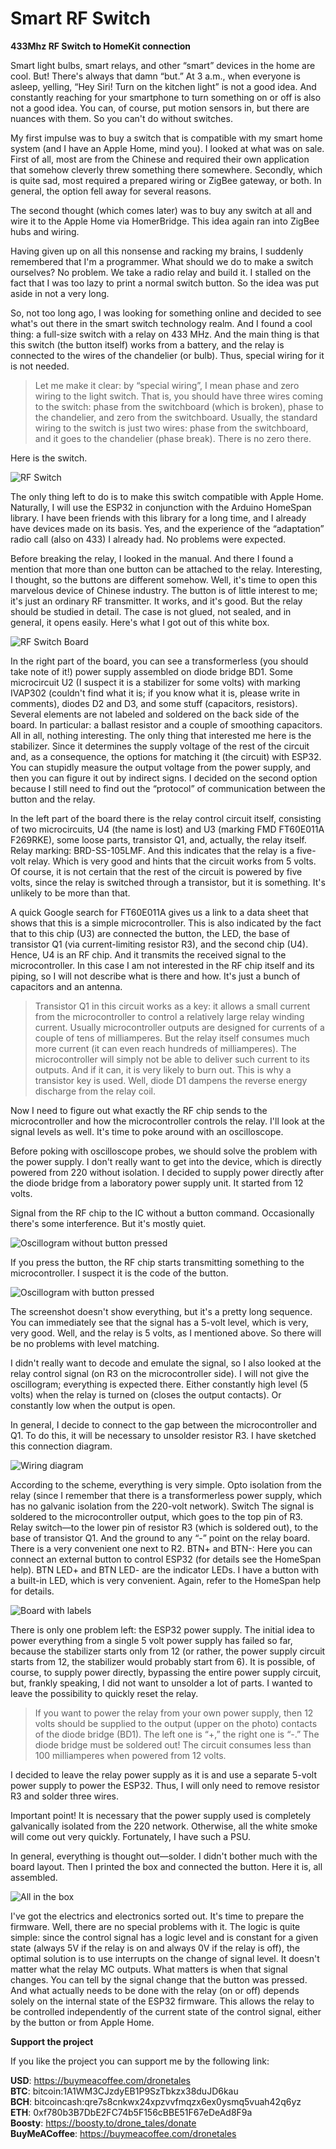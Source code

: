 # Smart RF Switch
  **433Mhz RF Switch to HomeKit connection**
   
  Smart light bulbs, smart relays, and other “smart” devices in the home are cool. But! There's always that damn “but.” At 3 a.m., when everyone is asleep, yelling, “Hey Siri! Turn on the kitchen light” is not a good idea. And constantly reaching for your smartphone to turn something on or off is also not a good idea. You can, of course, put motion sensors in, but there are nuances with them. So you can't do without switches.

  My first impulse was to buy a switch that is compatible with my smart home system (and I have an Apple Home, mind you). I looked at what was on sale. First of all, most are from the Chinese and required their own application that somehow cleverly threw something there somewhere. Secondly, which is quite sad, most required a prepared wiring or ZigBee gateway, or both. In general, the option fell away for several reasons.

  The second thought (which comes later) was to buy any switch at all and wire it to the Apple Home via HomerBridge. This idea again ran into ZigBee hubs and wiring.

  Having given up on all this nonsense and racking my brains, I suddenly remembered that I'm a programmer. What should we do to make a switch ourselves? No problem. We take a radio relay and build it. I stalled on the fact that I was too lazy to print a normal switch button. So the idea was put aside in not a very long.

  So, not too long ago, I was looking for something online and decided to see what's out there in the smart switch technology realm. And I found a cool thing: a full-size switch with a relay on 433 MHz. And the main thing is that this switch (the button itself) works from a battery, and the relay is connected to the wires of the chandelier (or bulb). Thus, special wiring for it is not needed.

  > Let me make it clear: by “special wiring”, I mean phase and zero wiring to the light switch. That is, you should have three wires coming to the switch: phase from the switchboard (which is broken), phase to the chandelier, and zero from the switchboard. Usually, the standard wiring to the switch is just two wires: phase from the switchboard, and it goes to the chandelier (phase break). There is no zero there.

  Here is the switch.

  ![RF Switch](img/switch.jpeg)

  The only thing left to do is to make this switch compatible with Apple Home. Naturally, I will use the ESP32 in conjunction with the Arduino HomeSpan library. I have been friends with this library for a long time, and I already have devices made on its basis. Yes, and the experience of the “adaptation” radio call (also on 433) I already had. No problems were expected.

  Before breaking the relay, I looked in the manual. And there I found a mention that more than one button can be attached to the relay. Interesting, I thought, so the buttons are different somehow. Well, it's time to open this marvelous device of Chinese industry. The button is of little interest to me; it's just an ordinary RF transmitter. It works, and it's good. But the relay should be studied in detail. The case is not glued, not sealed, and in general, it opens easily. Here's what I got out of this white box.

  ![RF Switch Board](img/board.jpeg)

  In the right part of the board, you can see a transformerless (you should take note of it!) power supply assembled on diode bridge BD1. Some microcircuit U2 (I suspect it is a stabilizer for some volts) with marking IVAP302 (couldn't find what it is; if you know what it is, please write in comments), diodes D2 and D3, and some stuff (capacitors, resistors). Several elements are not labeled and soldered on the back side of the board. In particular: a ballast resistor and a couple of smoothing capacitors. All in all, nothing interesting. The only thing that interested me here is the stabilizer. Since it determines the supply voltage of the rest of the circuit and, as a consequence, the options for matching it (the circuit) with ESP32. You can stupidly measure the output voltage from the power supply, and then you can figure it out by indirect signs. I decided on the second option because I still need to find out the “protocol” of communication between the button and the relay.

  In the left part of the board there is the relay control circuit itself, consisting of two microcircuits, U4 (the name is lost) and U3 (marking FMD FT60E011A F269RKE), some loose parts, transistor Q1, and, actually, the relay itself. Relay marking: BRD-SS-105LMF. And this indicates that the relay is a five-volt relay. Which is very good and hints that the circuit works from 5 volts. Of course, it is not certain that the rest of the circuit is powered by five volts, since the relay is switched through a transistor, but it is something. It's unlikely to be more than that.

  A quick Google search for FT60E011A gives us a link to a data sheet that shows that this is a simple microcontroller. This is also indicated by the fact that to this chip (U3) are connected the button, the LED, the base of transistor Q1 (via current-limiting resistor R3), and the second chip (U4). Hence, U4 is an RF chip. And it transmits the received signal to the microcontroller. In this case I am not interested in the RF chip itself and its piping, so I will not describe what is there and how. It's just a bunch of capacitors and an antenna.

  > Transistor Q1 in this circuit works as a key: it allows a small current from the microcontroller to control a relatively large relay winding current. Usually microcontroller outputs are designed for currents of a couple of tens of milliamperes. But the relay itself consumes much more current (it can even reach hundreds of milliamperes). The microcontroller will simply not be able to deliver such current to its outputs. And if it can, it is very likely to burn out. This is why a transistor key is used. Well, diode D1 dampens the reverse energy discharge from the relay coil.

  Now I need to figure out what exactly the RF chip sends to the microcontroller and how the microcontroller controls the relay. I'll look at the signal levels as well. It's time to poke around with an oscilloscope.

  Before poking with oscilloscope probes, we should solve the problem with the power supply. I don't really want to get into the device, which is directly powered from 220 without isolation. I decided to supply power directly after the diode bridge from a laboratory power supply unit. It started from 12 volts.

  Signal from the RF chip to the IC without a button command. Occasionally there's some interference. But it's mostly quiet.

  ![Oscillogram without button pressed](img/osc_no_btn.jpeg)

  If you press the button, the RF chip starts transmitting something to the microcontroller. I suspect it is the code of the button.

  ![Oscillogram with button pressed](img/osc_btn.jpeg)

  The screenshot doesn't show everything, but it's a pretty long sequence. You can immediately see that the signal has a 5-volt level, which is very, very good. Well, and the relay is 5 volts, as I mentioned above. So there will be no problems with level matching.

  I didn't really want to decode and emulate the signal, so I also looked at the relay control signal (on R3 on the microcontroller side). I will not give the oscillogram; everything is expected there. Either constantly high level (5 volts) when the relay is turned on (closes the output contacts). Or constantly low when the output is open.

  In general, I decide to connect to the gap between the microcontroller and Q1. To do this, it will be necessary to unsolder resistor R3. I have sketched this connection diagram.

  ![Wiring diagram](wiring/SmartRfSwitchWiring.png)

  According to the scheme, everything is very simple. Opto isolation from the relay (since I remember that there is a transformerless power supply, which has no galvanic isolation from the 220-volt network). Switch The signal is soldered to the microcontroller output, which goes to the top pin of R3. Relay switch—to the lower pin of resistor R3 (which is soldered out), to the base of transistor Q1. And the ground to any “-” point on the relay board. There is a very convenient one next to R2. BTN+ and BTN-: Here you can connect an external button to control ESP32 (for details see the HomeSpan help). BTN LED+ and BTN LED- are the indicator LEDs. I have a button with a built-in LED, which is very convenient. Again, refer to the HomeSpan help for details.

  ![Board with labels](img/board_lbl.jpeg)

  There is only one problem left: the ESP32 power supply. The initial idea to power everything from a single 5 volt power supply has failed so far, because the stabilizer starts only from 12 (or rather, the power supply circuit starts from 12, the stabilizer would probably start from 6). It is possible, of course, to supply power directly, bypassing the entire power supply circuit, but, frankly speaking, I did not want to unsolder a lot of parts. I wanted to leave the possibility to quickly reset the relay.

  > If you want to power the relay from your own power supply, then 12 volts should be supplied to the output (upper on the photo) contacts of the diode bridge (BD1). The left one is “+,” the right one is “-.” The diode bridge must be soldered out! The circuit consumes less than 100 milliamperes when powered from 12 volts.

  I decided to leave the relay power supply as it is and use a separate 5-volt power supply to power the ESP32. Thus, I will only need to remove resistor R3 and solder three wires.

  Important point! It is necessary that the power supply used is completely galvanically isolated from the 220 network. Otherwise, all the white smoke will come out very quickly. Fortunately, I have such a PSU.

  In general, everything is thought out—solder. I didn't bother much with the board layout. Then I printed the box and connected the button. Here it is, all assembled.

  ![All in the box](img/final.jpeg)

  I've got the electrics and electronics sorted out. It's time to prepare the firmware. Well, there are no special problems with it. The logic is quite simple: since the control signal has a logic level and is constant for a given state (always 5V if the relay is on and always 0V if the relay is off), the optimal solution is to use interrupts on the change of signal level. It doesn't matter what the relay MC outputs. What matters is when that signal changes. You can tell by the signal change that the button was pressed. And what actually needs to be done with the relay (on or off) depends solely on the internal state of the ESP32 firmware. This allows the relay to be controlled independently of the current state of the control signal, either by the button or from Apple Home.

  **Support the project**
  
  If you like the project you can support me by the following link:
  
  **USD**: https://buymeacoffee.com/dronetales  
  **BTC**: bitcoin:1A1WM3CJzdyEB1P9SzTbkzx38duJD6kau  
  **BCH**: bitcoincash:qre7s8cnkwx24xpzvvfmqzx6ex0ysmq5vuah42q6yz  
  **ETH**: 0xf780b3B7DbE2FC74b5F156cBBE51F67eDeAd8F9a  
  **Boosty**: https://boosty.to/drone_tales/donate  
  **BuyMeACoffee**: https://buymeacoffee.com/dronetales
